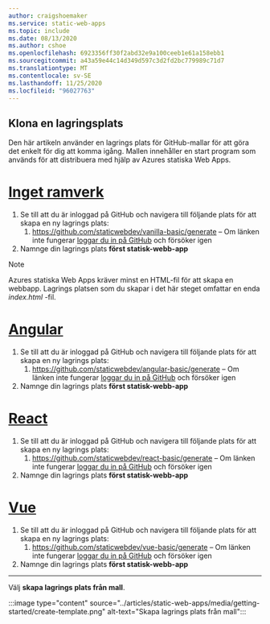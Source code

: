 ```yaml
---
author: craigshoemaker
ms.service: static-web-apps
ms.topic: include
ms.date: 08/13/2020
ms.author: cshoe
ms.openlocfilehash: 6923356ff30f2abd32e9a100ceeb1e61a158ebb1
ms.sourcegitcommit: a43a59e44c14d349d597c3d2fd2bc779989c71d7
ms.translationtype: MT
ms.contentlocale: sv-SE
ms.lasthandoff: 11/25/2020
ms.locfileid: "96027763"
---
```

## <a name="create-a-repository"></a>Klona en lagringsplats

Den här artikeln använder en lagrings plats för GitHub-mallar för att göra det enkelt för dig att komma igång. Mallen innehåller en start program som används för att distribuera med hjälp av Azures statiska Web Apps.

# <a name="no-framework"></a>[Inget ramverk](#tab/vanilla-javascript)

1. Se till att du är inloggad på GitHub och navigera till följande plats för att skapa en ny lagrings plats:
    1. https://github.com/staticwebdev/vanilla-basic/generate – Om länken inte fungerar [loggar du in på GitHub](https://github.com/login?return_to=%2Fstaticwebdev%2Fvanilla-basic%2Fgenerate) och försöker igen
1. Namnge din lagrings plats **först statisk-webb-app**

> [!NOTE]
> Azures statiska Web Apps kräver minst en HTML-fil för att skapa en webbapp. Lagrings platsen som du skapar i det här steget omfattar en enda _index.html_ -fil.

# <a name="angular"></a>[Angular](#tab/angular)

1. Se till att du är inloggad på GitHub och navigera till följande plats för att skapa en ny lagrings plats:
    1. https://github.com/staticwebdev/angular-basic/generate – Om länken inte fungerar [loggar du in på GitHub](https://github.com/login?return_to=%2Fstaticwebdev%2Fangular-basic%2Fgenerate) och försöker igen
1. Namnge din lagrings plats **först statisk-webb-app**

# <a name="react"></a>[React](#tab/react)

1. Se till att du är inloggad på GitHub och navigera till följande plats för att skapa en ny lagrings plats:
    1. https://github.com/staticwebdev/react-basic/generate – Om länken inte fungerar [loggar du in på GitHub](https://github.com/login?return_to=%2Fstaticwebdev%2Freact-basic%2Fgenerate) och försöker igen
1. Namnge din lagrings plats **först statisk-webb-app**

# <a name="vue"></a>[Vue](#tab/vue)

1. Se till att du är inloggad på GitHub och navigera till följande plats för att skapa en ny lagrings plats:
    1. https://github.com/staticwebdev/vue-basic/generate – Om länken inte fungerar [loggar du in på GitHub](https://github.com/login?return_to=%2Fstaticwebdev%2Fvue-basic%2Fgenerate) och försöker igen
1. Namnge din lagrings plats **först statisk-webb-app**

---

Välj **skapa lagrings plats från mall**.

:::image type="content" source="../articles/static-web-apps/media/getting-started/create-template.png" alt-text="Skapa lagrings plats från mall":::
